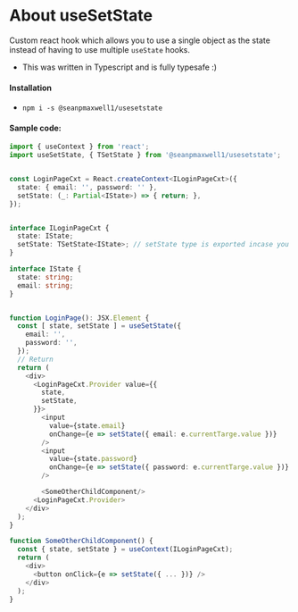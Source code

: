# About useSetState

Custom react hook which allows you to use a single object as the state instead of 
having to use multiple `useState` hooks.

- This was written in Typescript and is fully typesafe :)


#### Installation

- `npm i -s @seanpmaxwell1/usesetstate`


#### Sample code:

```typescript
import { useContext } from 'react';
import useSetState, { TSetState } from '@seanpmaxwell1/usesetstate';


const LoginPageCxt = React.createContext<ILoginPageCxt>({
  state: { email: '', password: '' },
  setState: (_: Partial<IState>) => { return; },
});


interface ILoginPageCxt {
  state: IState;
  setState: TSetState<IState>; // setState type is exported incase you need it for any reason
}

interface IState {
  state: string;
  email: string;
}


function LoginPage(): JSX.Element {
  const [ state, setState ] = useSetState({
    email: '',
    password: '',
  });
  // Return
  return (
    <div>
      <LoginPageCxt.Provider value={{
        state,
        setState,
      }}>
        <input
          value={state.email}
          onChange={e => setState({ email: e.currentTarge.value })}
        />
        <input
          value={state.password}
          onChange={e => setState({ password: e.currentTarge.value })}
        />

        <SomeOtherChildComponent/>
      <LoginPageCxt.Provider>
    </div>
  );
}

function SomeOtherChildComponent() {
  const { state, setState } = useContext(ILoginPageCxt);
  return (
    <div>
      <button onClick={e => setState({ ... })} />
    </div>
  );
}
```
